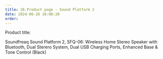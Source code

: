 ```yaml
---
title: 26.Product page - Sound Platform 2
date: 2024-06-26 16:08:20
order:
---
```


Product title:

Soundfreaq Sound Platform 2, SFQ-06: Wireless Home Stereo Speaker with Bluetooth, Dual Sterero System, Dual USB Charging Ports, Enhanced Base & Tone Control (Black)
